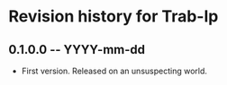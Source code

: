 # Revision history for Trab-lp

## 0.1.0.0 -- YYYY-mm-dd

* First version. Released on an unsuspecting world.
